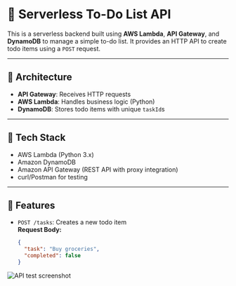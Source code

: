 # 📝 Serverless To-Do List API

This is a serverless backend built using **AWS Lambda**, **API Gateway**, and **DynamoDB** to manage a simple to-do list. It provides an HTTP API to create todo items using a `POST` request.

---

## 🚀 Architecture

- **API Gateway**: Receives HTTP requests
- **AWS Lambda**: Handles business logic (Python)
- **DynamoDB**: Stores todo items with unique `taskId`s

---

## 🧱 Tech Stack

- AWS Lambda (Python 3.x)
- Amazon DynamoDB
- Amazon API Gateway (REST API with proxy integration)
- curl/Postman for testing

---

## 🧪 Features

- `POST /tasks`: Creates a new todo item  
  **Request Body:**
  ```json
  {
    "task": "Buy groceries",
    "completed": false
  }
![API test screenshot](./ss.png)



